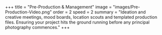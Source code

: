 +++
title = "Pre-Production & Management"
image = "images/Pre-Production-Video.png"
order = 2
speed = 2
summary = "Ideation and creative meetings, mood boards, location scouts and templated production files. Ensuring your project hits the ground running before any principal photography commences."
+++
